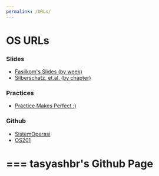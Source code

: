 ```yaml
---
permalink: /URLs/
---
```


# OS URLs

### Slides
- [Fasilkom's Slides (by week)](https://github.com/UI-FASILKOM-OS/SistemOperasi/tree/master/Slides)
- [Silberschatz, et.al. (by chapter)](https://www.os-book.com/OS10/slide-dir/)

### Practices
- [Practice Makes Perfect :)](https://rms46.vlsm.org/2/)

### Github
- [SistemOperasi](https://github.com/UI-FASILKOM-OS/SistemOperasi)
- [OS201](https://github.com/UI-FASILKOM-OS/os201)


===
**tasyashbr's Github Page**
===
